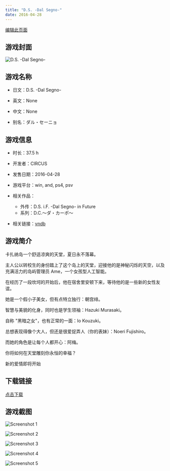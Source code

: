 ```yaml
---
title: "D.S. -Dal Segno-"
date: 2016-04-28
---
```

[编辑此页面](https://github.com/ACG-3/ADV3-source/blob/main/source/_posts/games/D.S.%20-Dal%20Segno-.md)

## 游戏封面

![D.S. -Dal Segno-](https%3A//pan.timero.xyz/onedrive/img_lib_001/D.S.%20-Dal%20Segno-_cover.avif)


## 游戏名称

- 日文：D.S. -Dal Segno-
- 英文：None
- 中文：None

- 别名：ダル・セーニョ


## 游戏信息

- 时长：37.5 h
- 开发者：CIRCUS
- 发售日期：2016-04-28
- 游戏平台：win, and, ps4, psv
- 相关作品：
   - 外传：D.S. i.F. -Dal Segno- in Future
   - 系列：D.C.～ダ・カーポ～

- 相关链接：[vndb](https://vndb.org/v17742)


## 游戏简介

卡扎纳岛一个舒适凉爽的天堂，夏日永不落幕。

主人公以转校生的身份踏上了这个岛上的天堂，迎接他的是神秘闪烁的天空，以及充满活力的岛屿管理员 Ame，一个女孩型人工智能。

在经历了一段坎坷的开始后，他在宿舍里安顿下来，等待他的是一些新的女性友谊。

她是一个假小子美女，但有点特立独行：朝宫绯。

智慧与美貌的化身，同时也是学生领袖：Hazuki Murasaki。

自称 "黑暗之女"，也有正常的一面：Io Kouzuki。

总想表现得像个大人，但还是很爱捉弄人（你的表妹）：Noeri Fujishiro。

而她的角色是让每个人都开心：阿梅。

你将如何在天堂雕刻你永恒的幸福？

新的爱情即将开始




## 下载链接

[点击下载](https://pan.timero.xyz/onedrive/adv_lib_001/D.S.%20-Dal%20Segno-)


## 游戏截图


![Screenshot 1](https%3A//pan.timero.xyz/onedrive/img_lib_001/D.S.%20-Dal%20Segno-_Screenshot_1.avif)

![Screenshot 2](https%3A//pan.timero.xyz/onedrive/img_lib_001/D.S.%20-Dal%20Segno-_Screenshot_2.avif)

![Screenshot 3](https%3A//pan.timero.xyz/onedrive/img_lib_001/D.S.%20-Dal%20Segno-_Screenshot_3.avif)

![Screenshot 4](https%3A//pan.timero.xyz/onedrive/img_lib_001/D.S.%20-Dal%20Segno-_Screenshot_4.avif)

![Screenshot 5](https%3A//pan.timero.xyz/onedrive/img_lib_001/D.S.%20-Dal%20Segno-_Screenshot_5.avif)

